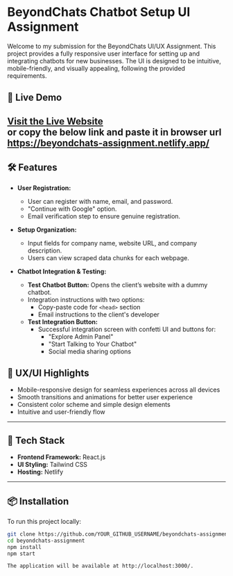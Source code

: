 # BeyondChats Chatbot Setup UI Assignment  

Welcome to my submission for the BeyondChats UI/UX Assignment. This project provides a fully responsive user interface for setting up and integrating chatbots for new businesses. The UI is designed to be intuitive, mobile-friendly, and visually appealing, following the provided requirements.

## 🚀 Live Demo  

[Visit the Live Website](https://beyondchats-assignment.netlify.app/)  
or copy the below link and paste it in browser url
https://beyondchats-assignment.netlify.app/
---

## 🛠️ Features  

- **User Registration:**  
  - User can register with name, email, and password.  
  - "Continue with Google" option.  
  - Email verification step to ensure genuine registration.  

- **Setup Organization:**  
  - Input fields for company name, website URL, and company description.  
  - Users can view scraped data chunks for each webpage.  

- **Chatbot Integration & Testing:**  
  - **Test Chatbot Button:** Opens the client’s website with a dummy chatbot.   
  - Integration instructions with two options:  
    - Copy-paste code for `<head>` section  
    - Email instructions to the client's developer  
  - **Test Integration Button:**  
    - Successful integration screen with confetti UI and buttons for:  
      - "Explore Admin Panel"  
      - "Start Talking to Your Chatbot"  
      - Social media sharing options   

## 🎨 UX/UI Highlights  

- Mobile-responsive design for seamless experiences across all devices  
- Smooth transitions and animations for better user experience  
- Consistent color scheme and simple design elements  
- Intuitive and user-friendly flow  

---

## 🧰 Tech Stack  

- **Frontend Framework:** React.js  
- **UI Styling:** Tailwind CSS  
- **Hosting:** Netlify  

---

## 📦 Installation  

To run this project locally:  

```bash  
git clone https://github.com/YOUR_GITHUB_USERNAME/beyondchats-assignment.git  
cd beyondchats-assignment  
npm install  
npm start

The application will be available at http://localhost:3000/.
